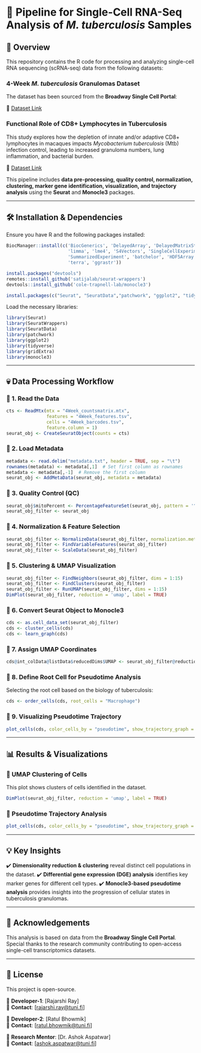 # 📌 Pipeline for Single-Cell RNA-Seq Analysis of *M. tuberculosis* Samples

## 🔬 Overview

This repository contains the R code for processing and analyzing single-cell RNA sequencing (scRNA-seq) data from the following datasets:

### **4-Week *M. tuberculosis* Granulomas Dataset**
The dataset has been sourced from the **Broadway Single Cell Portal**:

🔗 [Dataset Link](https://singlecell.broadinstitute.org/single_cell/study/SCP1749/cellular-ecology-of-m-tuberculosis-granulomas-4-week-dataset?cluster=4Week_ClusteringDF.csv\&spatialGroups=--\&annotation=donor_id--group--study\&subsample=all#study-visualize)

### **Functional Role of CD8+ Lymphocytes in Tuberculosis**
This study explores how the depletion of innate and/or adaptive CD8+ lymphocytes in macaques impacts *Mycobacterium tuberculosis* (Mtb) infection control, leading to increased granuloma numbers, lung inflammation, and bacterial burden.

🔗 [Dataset Link](https://singlecell.broadinstitute.org/single_cell/study/SCP642/cd8-lymphocytes-are-critical-for-early-control-of-tuberculosis-in-macaques#study-visualize)

This pipeline includes **data pre-processing, quality control, normalization, clustering, marker gene identification, visualization, and trajectory analysis** using the **Seurat** and **Monocle3** packages.

---

## 🛠️ Installation & Dependencies

Ensure you have R and the following packages installed:

```r
BiocManager::install(c('BiocGenerics', 'DelayedArray', 'DelayedMatrixStats',
                       'limma', 'lme4', 'S4Vectors', 'SingleCellExperiment',
                       'SummarizedExperiment', 'batchelor', 'HDF5Array',
                       'terra', 'ggrastr'))

install.packages("devtools")
remotes::install_github('satijalab/seurat-wrappers')
devtools::install_github('cole-trapnell-lab/monocle3')

install.packages(c("Seurat", "SeuratData","patchwork", "ggplot2", "tidyverse", "gridExtra"))
```

Load the necessary libraries:

```r
library(Seurat)
library(SeuratWrappers)
library(SeuratData)
library(patchwork)
library(ggplot2)
library(tidyverse)
library(gridExtra)
library(monocle3)
```

---

## 💀 Data Processing Workflow

### 🔹 1. Read the Data

```r
cts <- ReadMtx(mtx = "4Week_countsmatrix.mtx",
               features = "4Week_features.tsv",
               cells = "4Week_barcodes.tsv",
               feature.column = 1)
seurat_obj <- CreateSeuratObject(counts = cts)
```

### 🔹 2. Load Metadata

```r
metadata <- read.delim("metadata.txt", header = TRUE, sep = "\t")
rownames(metadata) <- metadata[,1]  # Set first column as rownames
metadata <- metadata[,-1]  # Remove the first column
seurat_obj <- AddMetaData(seurat_obj, metadata = metadata)
```

### 🔹 3. Quality Control (QC)

```r
seurat_obj$mitoPercent <- PercentageFeatureSet(seurat_obj, pattern = '^MT-')
seurat_obj_filter <- seurat_obj
```

### 🔹 4. Normalization & Feature Selection

```r
seurat_obj_filter <- NormalizeData(seurat_obj_filter, normalization.method = "LogNormalize", scale.factor = 10000)
seurat_obj_filter <- FindVariableFeatures(seurat_obj_filter)
seurat_obj_filter <- ScaleData(seurat_obj_filter)
```

### 🔹 5. Clustering & UMAP Visualization

```r
seurat_obj_filter <- FindNeighbors(seurat_obj_filter, dims = 1:15)
seurat_obj_filter <- FindClusters(seurat_obj_filter)
seurat_obj_filter <- RunUMAP(seurat_obj_filter, dims = 1:15)
DimPlot(seurat_obj_filter, reduction = 'umap', label = TRUE)
```

### 🔹 6. Convert Seurat Object to Monocle3

```r
cds <- as.cell_data_set(seurat_obj_filter)
cds <- cluster_cells(cds)
cds <- learn_graph(cds)
```

### 🔹 7. Assign UMAP Coordinates

```r
cds@int_colData@listData$reducedDims$UMAP <- seurat_obj_filter@reductions$umap@cell.embeddings
```

### 🔹 8. Define Root Cell for Pseudotime Analysis

Selecting the root cell based on the biology of tuberculosis:

```r
cds <- order_cells(cds, root_cells = "Macrophage")
```

### 🔹 9. Visualizing Pseudotime Trajectory

```r
plot_cells(cds, color_cells_by = "pseudotime", show_trajectory_graph = TRUE)
```

---

## 📊 Results & Visualizations

### **🔸 UMAP Clustering of Cells**

This plot shows clusters of cells identified in the dataset.

```r
DimPlot(seurat_obj_filter, reduction = 'umap', label = TRUE)
```

### **🔸 Pseudotime Trajectory Analysis**

```r
plot_cells(cds, color_cells_by = "pseudotime", show_trajectory_graph = TRUE)
```

---

## 💡 Key Insights

✔️ **Dimensionality reduction & clustering** reveal distinct cell populations in the dataset.
✔️ **Differential gene expression (DGE) analysis** identifies key marker genes for different cell types.
✔️ **Monocle3-based pseudotime analysis** provides insights into the progression of cellular states in tuberculosis granulomas.

---

## 🤝 Acknowledgements

This analysis is based on data from the **Broadway Single Cell Portal**. Special thanks to the research community contributing to open-access single-cell transcriptomics datasets.

---

## 📝 License

This project is open-source.

📌 **Developer-1**: [Rajarshi Ray]\
📧 **Contact**: [rajarshi.ray@tuni.fi]

📌 **Developer-2**: [Ratul Bhowmik]\
📧 **Contact**: [ratul.bhowmik@tuni.fi]

📌 **Research Mentor**: [Dr. Ashok Aspatwar]\
📧 **Contact**: [ashok.aspatwar@tuni.fi]

